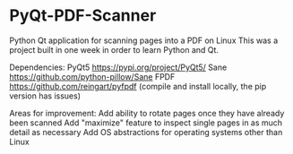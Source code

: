 # PyQt-PDF-Scanner
Python Qt application for scanning pages into a PDF on Linux
This was a project built in one week in order to learn Python and Qt.

Dependencies:
  PyQt5 https://pypi.org/project/PyQt5/
  Sane https://github.com/python-pillow/Sane
  FPDF https://github.com/reingart/pyfpdf (compile and install locally, the pip version has issues)

Areas for improvement:
  Add ability to rotate pages once they have already been scanned
  Add "maximize" feature to inspect single pages in as much detail as necessary
  Add OS abstractions for operating systems other than Linux
